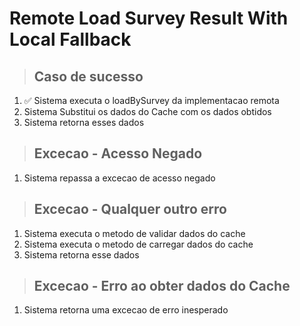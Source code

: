 # Remote Load Survey Result With Local Fallback

> ## Caso de sucesso
1. ✅ Sistema executa o loadBySurvey da implementacao remota
2. Sistema Substitui os dados do Cache com os dados obtidos
3. Sistema retorna esses dados

> ## Excecao - Acesso Negado
1. Sistema repassa a excecao de acesso negado

> ## Excecao - Qualquer outro erro
1. Sistema executa o metodo de validar dados do cache
2. Sistema executa o metodo de carregar dados do cache
3. Sistema retorna esse dados

> ## Excecao - Erro ao obter dados do Cache
1. Sistema retorna uma excecao de erro inesperado